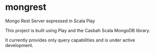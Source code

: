 mongrest
========

Mongo Rest Server expressed in Scala Play

This project is built using Play and the Casbah Scala MongoDB library.

It currently provides only query capabilities and is under active development.

